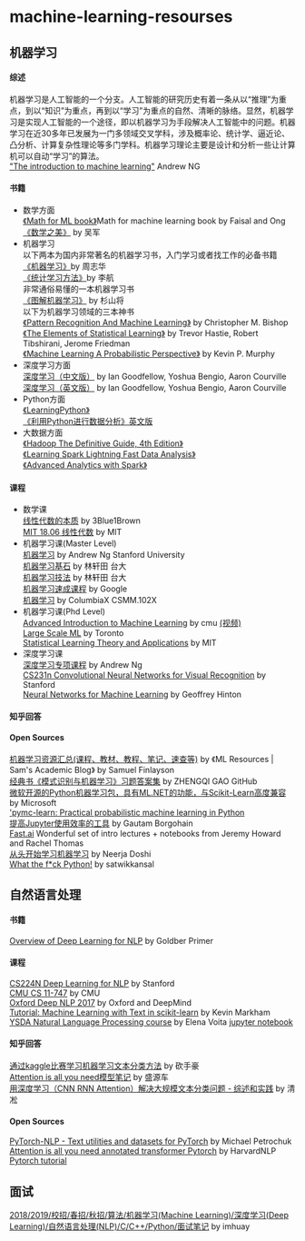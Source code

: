 # machine-learning-resourses
## 机器学习
#### 综述  
机器学习是人工智能的一个分支。人工智能的研究历史有着一条从以“推理”为重点，到以“知识”为重点，再到以“学习”为重点的自然、清晰的脉络。显然，机器学习是实现人工智能的一个途径，即以机器学习为手段解决人工智能中的问题。机器学习在近30多年已发展为一门多领域交叉学科，涉及概率论、统计学、逼近论、凸分析、计算复杂性理论等多门学科。机器学习理论主要是设计和分析一些让计算机可以自动“学习”的算法。  
["The introduction to machine learning"](https://www.youtube.com/watch?v=PPLop4L2eGk) Andrew NG

#### 书籍  
* 数学方面  
[《Math for ML book》](https://github.com/wayneguolei/machine-learning-resourses/blob/master/books/mml-book.pdf)Math for machine learning book by Faisal and Ong  
[《数学之美》](https://github.com/wayneguolei/machine-learning-resourses/blob/master/books/数学之美.pdf) by 吴军  
* 机器学习   
以下两本为国内非常著名的机器学习书，入门学习或者找工作的必备书籍   
[《机器学习》](https://github.com/wayneguolei/machine-learning-resourses/blob/master/books/%E6%9C%BA%E5%99%A8%E5%AD%A6%E4%B9%A0_%E5%91%A8%E5%BF%97%E5%8D%8E.pdf)by 周志华  
[《统计学习方法》](https://github.com/wayneguolei/Machine-Learning-Resourses/blob/master/books/%E7%BB%9F%E8%AE%A1%E5%AD%A6%E4%B9%A0%E6%96%B9%E6%B3%95-%E6%9D%8E%E8%88%AA-%E9%AB%98%E6%B8%85%E7%9B%AE%E5%BD%95.pdf)by 李航   
非常通俗易懂的一本机器学习书  
[《图解机器学习》](https://github.com/wayneguolei/machine-learning-resourses/blob/master/books/%E5%9B%BE%E8%A7%A3%E6%9C%BA%E5%99%A8%E5%AD%A6%E4%B9%A0.pdf) by 杉山将  
以下为机器学习领域的三本神书  
[《Pattern Recognition And Machine Learning》](https://github.com/wayneguolei/machine-learning-resourses/blob/master/books/Bishop%20-%20Pattern%20Recognition%20And%20Machine%20Learning%20-%20Springer%20%202006.pdf) by Christopher M. Bishop    
[《The Elements of Statistical Learning》](https://github.com/wayneguolei/machine-learning-resourses/blob/master/books/The_Elements_of_Statistical%20Learning_Data_Mining_Inference_and_Prediction.pdf) by Trevor Hastie, Robert Tibshirani, Jerome Friedman  
[《Machine Learning A Probabilistic Perspective》](https://github.com/wayneguolei/machine-learning-resourses/blob/master/books/ML%20Machine%20Learning-A%20Probabilistic%20Perspective.pdf) by Kevin P. Murphy  
* 深度学习方面  
[深度学习（中文版）](https://github.com/wayneguolei/machine-learning-resourses/blob/master/books/%E6%B7%B1%E5%BA%A6%E5%AD%A6%E4%B9%A0%20%E4%B8%AD%E6%96%87%E7%89%88.pdf) by Ian Goodfellow, Yoshua Bengio, Aaron Courville  
[深度学习（英文版）](https://github.com/wayneguolei/machine-learning-resourses/blob/master/books/deeplearningbook.pdf) by Ian Goodfellow, Yoshua Bengio, Aaron Courville  
* Python方面  
[《LearningPython》](https://github.com/wayneguolei/machine-learning-resourses/blob/master/books/LearningPython.pdf)  
[《利用Python进行数据分析》英文版](https://github.com/wayneguolei/machine-learning-resourses/blob/master/books/%E5%88%A9%E7%94%A8Python%E8%BF%9B%E8%A1%8C%E6%95%B0%E6%8D%AE%E5%88%86%E6%9E%90-%E7%AC%AC2%E7%89%88%E5%9F%BA%E4%BA%8EPython3-%E8%8B%B1%E6%96%87%E7%89%88.pdf)
* 大数据方面  
[《Hadoop The Definitive Guide, 4th Edition》](https://github.com/wayneguolei/machine-learning-resourses/blob/master/books/Hadoop%20The%20Definitive%20Guide%2C%204th%20Edition.pdf)  
[《Learning Spark Lightning Fast Data Analysis》](https://github.com/wayneguolei/machine-learning-resourses/blob/master/books/Learning-Spark-Lightning-Fast-Data-Analysis.pdf)  
[《Advanced Analytics with Spark》](https://github.com/wayneguolei/machine-learning-resourses/blob/master/books/Advanced-Analytics-with%20Spark.pdf)  

#### 课程
* 数学课  
[线性代数的本质](https://www.bilibili.com/video/av6731067/?redirectFrom=h5#page=3) by 3Blue1Brown  
[MIT 18.06 线性代数](https://ocw.mit.edu/courses/mathematics/18-06-linear-algebra-spring-2010/) by MIT
* 机器学习课(Master Level)   
[机器学习](https://www.youtube.com/playlist?list=PLLssT5z_DsK-h9vYZkQkYNWcItqhlRJLN) by Andrew Ng Stanford University    
[机器学习基石](https://www.youtube.com/playlist?list=PLXVfgk9fNX2I7tB6oIINGBmW50rrmFTqf) by 林轩田 台大  
[机器学习技法](https://www.youtube.com/playlist?list=PLXVfgk9fNX2IQOYPmqjqWsNUFl2kpk1U2) by 林轩田 台大  
[机器学习速成课程](https://developers.google.com/machine-learning/crash-course/ml-intro?hl=zh-cn) by Google  
[机器学习](https://courses.edx.org/courses/course-v1:ColumbiaX+CSMM.102x+2T2018/course/) by ColumbiaX CSMM.102X  
* 机器学习课(Phd Level)  
[Advanced Introduction to Machine Learning](http://www.cs.cmu.edu/~bapoczos/Classes/ML10715_2015Fall/index.html)  by cmu [(视频)](https://www.youtube.com/playlist?list=PL4DwY1suLMkcu-wytRDbvBNmx57CdQ2pJ&jct=q4qVgISGxJql7TlE6eSLKa8Wwci8SA&disable_polymer=true)    
[Large Scale ML](http://www.cs.toronto.edu/~rsalakhu/STA4273_2015/) by Toronto  
[Statistical Learning Theory and Applications](http://www.mit.edu/~9.520/fall15/index.html) by MIT  
* 深度学习课  
[深度学习专项课程](https://www.coursera.org/specializations/deep-learning) by Andrew Ng  
[CS231n Convolutional Neural Networks for Visual Recognition](http://cs231n.stanford.edu/) by Stanford  
[Neural Networks for Machine Learning](https://www.coursera.org/learn/neural-networks) by Geoffrey Hinton  


#### 知乎回答  

#### Open Sources   
[机器学习资源汇总(课程、教材、教程、笔记、速查等)](https://sgfin.github.io/learning-resources/) by 《ML Resources | Sam's Academic Blog》 by Samuel Finlayson  
[经典书《模式识别与机器学习》习题答案集](https://github.com/GoldenCheese/PRML-Solution-Manual) by ZHENGQI GAO GitHub  
[微软开源的Python机器学习包，具有ML.NET的功能，与Scikit-Learn高度兼容](https://github.com/Microsoft/NimbusML) by Microsoft  
['pymc-learn: Practical probabilistic machine learning in Python](https://github.com/pymc-learn/pymc-learn)  
[提高Jupyter使用效率的工具](https://towardsdatascience.com/jupyter-tools-to-increase-productivity-7b3c6b90be09) by Gautam Borgohain  
[Fast.ai](https://www.fast.ai/#technical) Wonderful set of intro lectures + notebooks from Jeremy Howard and Rachel Thomas   
[从头开始学习机器学习](https://github.com/neerjad/MachineLearning)  by Neerja Doshi  
[What the f*ck Python!](https://github.com/satwikkansal/wtfpython/tree/b262f2975641da1493853a390a171a051f561914#structure-of-the-examples) by satwikkansal 




## 自然语言处理
#### 书籍  
[Overview of Deep Learning for NLP](https://github.com/wayneguolei/machine-learning-resourses/blob/master/books/Goldber_Primer_Neural_Nets_NLP.pdf) by Goldber Primer  

#### 课程  
[CS224N Deep Learning for NLP](https://www.youtube.com/playlist?list=PLqdrfNEc5QnuV9RwUAhoJcoQvu4Q46Lja) by Stanford   
[CMU CS 11-747](http://www.phontron.com/class/nn4nlp2018/schedule.html) by CMU  
[Oxford Deep NLP 2017](https://github.com/oxford-cs-deepnlp-2017/lectures) by Oxford and DeepMind   
[Tutorial: Machine Learning with Text in scikit-learn](https://github.com/wayneguolei/pycon-2016-tutorial) by Kevin Markham  
[YSDA Natural Language Processing course](https://github.com/yandexdataschool/nlp_course)  by Elena Voita [jupyter notebook](https://mybinder.org/v2/gh/yandexdataschool/nlp_course/master) 

#### 知乎回答
[通过kaggle比赛学习机器学习文本分类方法](https://zhuanlan.zhihu.com/p/34899693) by 砍手豪  
[Attention is all you need模型笔记](https://zhuanlan.zhihu.com/p/39034683) by 盛源车  
[用深度学习（CNN RNN Attention）解决大规模文本分类问题 - 综述和实践](https://zhuanlan.zhihu.com/p/25928551) by 清凇  



#### Open Sources  
[PyTorch-NLP - Text utilities and datasets for PyTorch](https://github.com/PetrochukM/PyTorch-NLP) by Michael Petrochuk  
[Attention is all you need annotated transformer Pytorch](https://github.com/harvardnlp/annotated-transformer) by HarvardNLP  
[Pytorch tutorial](https://github.com/yunjey/pytorch-tutorial) 

## 面试
[2018/2019/校招/春招/秋招/算法/机器学习(Machine Learning)/深度学习(Deep Learning)/自然语言处理(NLP)/C/C++/Python/面试笔记](https://github.com/imhuay/Algorithm_Interview_Notes-Chinese) by imhuay









